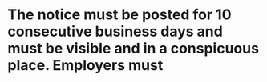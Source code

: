 # The notice must be posted for 10 consecutive business days and must be visible and in a conspicuous place. Employers must